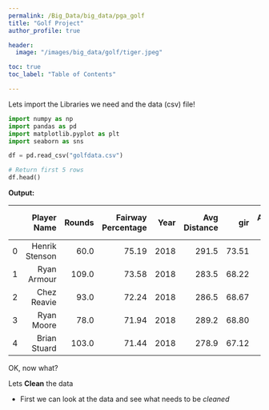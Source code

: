 ```yaml
---
permalink: /Big_Data/big_data/pga_golf
title: "Golf Project"
author_profile: true

header:
  image: "/images/big_data/golf/tiger.jpeg"

toc: true
toc_label: "Table of Contents" 

---
```


Lets import the Libraries we need and the data (csv) file!

```python
import numpy as np
import pandas as pd
import matplotlib.pyplot as plt
import seaborn as sns
```


```python
df = pd.read_csv("golfdata.csv")

# Return first 5 rows
df.head()
```

**Output:**

|   	|    Player Name 	| Rounds 	| Fairway Percentage 	| Year 	| Avg Distance 	|   gir 	| Average Putts 	| Average Scrambling 	| Average Score 	| Points 	| Wins 	| Top 10 	| Average SG Putts 	| Average SG Total 	| SG:OTT 	| SG:APR 	| SG:ARG 	|      Money 	|
|--:	|---------------:	|-------:	|-------------------:	|-----:	|-------------:	|------:	|--------------:	|-------------------:	|--------------:	|-------:	|-----:	|-------:	|-----------------:	|-----------------:	|-------:	|-------:	|-------:	|-----------:	|
| 0 	| Henrik Stenson 	|   60.0 	|              75.19 	| 2018 	|        291.5 	| 73.51 	|         29.93 	|              60.67 	|        69.617 	|    868 	|  NaN 	|    5.0 	|           -0.207 	|            1.153 	|  0.427 	|  0.960 	| -0.027 	| $2,680,487 	|
| 1 	|    Ryan Armour 	|  109.0 	|              73.58 	| 2018 	|        283.5 	| 68.22 	|         29.31 	|              60.13 	|        70.758 	|  1,006 	|  1.0 	|    3.0 	|           -0.058 	|            0.337 	| -0.012 	|  0.213 	|  0.194 	| $2,485,203 	|
| 2 	|    Chez Reavie 	|   93.0 	|              72.24 	| 2018 	|        286.5 	| 68.67 	|         29.12 	|              62.27 	|        70.432 	|  1,020 	|  NaN 	|    3.0 	|            0.192 	|            0.674 	|  0.183 	|  0.437 	| -0.137 	| $2,700,018 	|
| 3 	|     Ryan Moore 	|   78.0 	|              71.94 	| 2018 	|        289.2 	| 68.80 	|         29.17 	|              64.16 	|        70.015 	|    795 	|  NaN 	|    5.0 	|           -0.271 	|            0.941 	|  0.406 	|  0.532 	|  0.273 	| $1,986,608 	|
| 4 	|   Brian Stuard 	|  103.0 	|              71.44 	| 2018 	|        278.9 	| 67.12 	|         29.11 	|              59.23 	|        71.038 	|    421 	|  NaN 	|    3.0 	|            0.164 	|            0.062 	| -0.227 	|  0.099 	|  0.026 	| $1,089,763 	|


OK, now what?

Lets **Clean** the data

* First we can look at the data and see what needs to be *cleaned*




